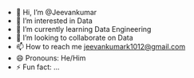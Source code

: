 - 👋 Hi, I’m @Jeevankumar
- 👀 I’m interested in Data
- 🌱 I’m currently learning Data Engineering
- 💞️ I’m looking to collaborate on Data
- 📫 How to reach me jeevankumark1012@gmail.com
- 😄 Pronouns: He/Him
- ⚡ Fun fact: ...

<!---
Jeevank06/Jeevank06 is a ✨ special ✨ repository because its `README.md` (this file) appears on your GitHub profile.
You can click the Preview link to take a look at your changes.
--->
